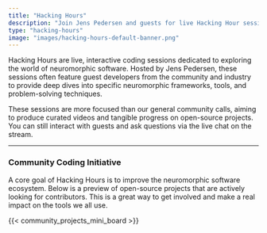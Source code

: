 ```yaml
---
title: "Hacking Hours"
description: "Join Jens Pedersen and guests for live Hacking Hour sessions, diving into neuromorphic software, coding practices, and collaborative problem-solving."
type: "hacking-hours" 
image: "images/hacking-hours-default-banner.png" 
---
```


Hacking Hours are live, interactive coding sessions dedicated to exploring the world of neuromorphic software. Hosted by Jens Pedersen, these sessions often feature guest developers from the community and industry to provide deep dives into specific neuromorphic frameworks, tools, and problem-solving techniques.

These sessions are more focused than our general community calls, aiming to produce curated videos and tangible progress on open-source projects. You can still interact with guests and ask questions via the live chat on the stream.

---

### Community Coding Initiative

A core goal of Hacking Hours is to improve the neuromorphic software ecosystem. Below is a preview of open-source projects that are actively looking for contributors. This is a great way to get involved and make a real impact on the tools we all use.

{{< community_projects_mini_board >}}